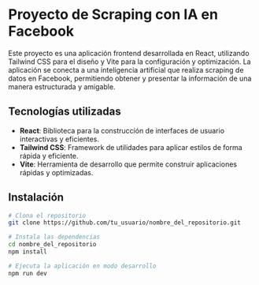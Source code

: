 # Proyecto de Scraping con IA en Facebook

Este proyecto es una aplicación frontend desarrollada en React, utilizando Tailwind CSS para el diseño y Vite para la configuración y optimización. La aplicación se conecta a una inteligencia artificial que realiza scraping de datos en Facebook, permitiendo obtener y presentar la información de una manera estructurada y amigable.

## Tecnologías utilizadas

- **React**: Biblioteca para la construcción de interfaces de usuario interactivas y eficientes.
- **Tailwind CSS**: Framework de utilidades para aplicar estilos de forma rápida y eficiente.
- **Vite**: Herramienta de desarrollo que permite construir aplicaciones rápidas y optimizadas.

## Instalación

```bash
# Clona el repositorio
git clone https://github.com/tu_usuario/nombre_del_repositorio.git

# Instala las dependencias
cd nombre_del_repositorio
npm install

# Ejecuta la aplicación en modo desarrollo
npm run dev
